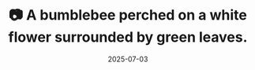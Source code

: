 ---
title: '📷 A bumblebee perched on a white flower surrounded by green leaves.'
date: '2025-07-03'
image: 'https://cdn.diblasio.social/static/photos/2025/20250703_102448.jpg'
thumbnail: 'https://cdn.diblasio.social/static/photos/2025/thumbnails/20250703_102448.jpg'
alt_text: "A bumblebee perched on a white flower surrounded by green leaves."
tags:
  - "#Netherlands"
  - "#Huizen"
  - "#Photography"
  - "#Wildflowers"
  - "#Bee"
  - "#NaturePhotography"
  - "#MacroShot"
  - "#FujifilmXT4"
description: ''
created_date: '2025-07-03'
location: "Unknown location"
exif_data: "FUJIFILM X-T4 XF100-400mmF4.5-5.6 R LM OIS WR (1/600 | f/5.6 | ISO 160)"
draft: false
---